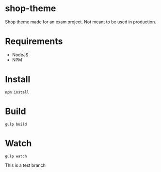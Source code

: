 # shop-theme
Shop theme made for an exam project. Not meant to be used in production.

# Requirements

* NodeJS
* NPM

# Install

`npm install`

# Build

`gulp build`

# Watch

`gulp watch`

This is a test branch